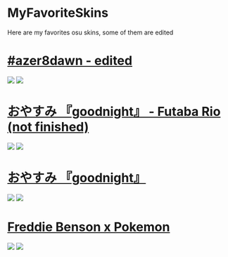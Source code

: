 # MyFavoriteSkins
Here are my favorites osu skins, some of them are edited


# [#azer8dawn - edited](https://mumus.s-ul.eu/bN8Ww0j1)
![](https://i.imgur.com/GnUOOHu.png)
![](https://i.imgur.com/7fnYMfD.png)

# [おやすみ 『goodnight』 - Futaba Rio (not finished)](http://download939.mediafire.com/pc0l3nxrthwg/k96mhoa6nqmc2pd/%E3%81%8A%E3%82%84%E3%81%99%E3%81%BF+%E3%80%8Egoodnight%E3%80%8F+-+Futaba+Rio.osk)
![](https://i.imgur.com/n1SKigB.png)
![](https://i.imgur.com/UAdeeT1.png)


# [おやすみ 『goodnight』](https://s.put.re/MAQa65Dk.osk)
![](https://i.imgur.com/1zMFAKV.png) 
![](https://i.imgur.com/qzLtRDs.png) 


# [Freddie Benson x Pokemon](https://s.put.re/wFr16d2J.osk)
![](https://i.imgur.com/1B9JKUZ.png) 
![](https://i.imgur.com/dyVebmU.png) 
